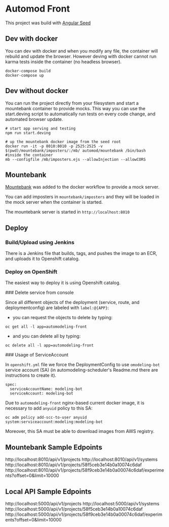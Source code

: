 # Automod Front

This project was build with [Angular Seed](https://github.com/mgechev/angular-seed)

## Dev with docker

You can dev with docker and when you modify any file, the container will rebuild and update the browser. However deving with docker cannot run karma tests inside the container (no headless browser).

```
docker-compose build
docker-compose up
```

## Dev without docker

You can run the project directly from your filesystem and start a mountebank container to provide mocks. This way you can use
the start.deving script to automatically run tests on every code change, and automated browser update.

```
# start app serving and testing
npm run start.deving
```

```
# up the mountebank docker image from the seed root
docker run -it -p 8010:8010 -p 2525:2525 -v $(pwd)/mountebank/imposters/:/mb/ automod/mountebank /bin/bash
#inside the container
mb --configfile /mb/imposters.ejs --allowInjection --allowCORS
```

## Mountebank

[Mountebank](http://www.mbtest.org/) was added to the docker workflow to provide a mock server.

You can add imposters in `mountebank/imposters` and they will be loaded in the mock server when
the container is started.

The mountebank server is started in `http://localhost:8010`

## Deploy

### Build/Upload using Jenkins

There is a Jenkins file that builds, tags, and pushes the image to an ECR, and uploads it to Openshift catalog.

### Deploy on OpenShift

The easiest way to deploy it is using Openshift catalog.

### Delete service from console

Since all different objects of the deployment (service, route, and deploymentconfig) are labeled with ```label:@{APP}```:
- you can request the objects to delete by typing:
 ```
 oc get all -l app=automodeling-front
 ```

- and you can delete all by typing:
```
oc delete all -l app=automodeling-front
```

### Usage of ServiceAccount

In ```openshift.yml``` file we force the DeploymentConfig to use ```omodeling-bot``` service account (SA) (in automodeling-scheduler's Readme.md there are instructions to create it).

```
spec:
  serviceAccountName: modeling-bot
  serviceAccount: modeling-bot
```

Due to ```automodeling-front``` nginx-based current docker image, it is necessary to add ```anyuid``` policy to this SA:
```
oc adm policy add-scc-to-user anyuid system:serviceaccount:modeling:modeling-bot
```
Moreover, this SA must be able to download images from AWS registry.

## Mountebank Sample Edpoints
http://localhost:8010/api/v1/projects
http://localhost:8010/api/v1/systems
http://localhost:8010/api/v1/projects/58f5ceb3e14b0a10074c6daf
http://localhost:8010/api/v1/projects/58f9ceb3e14b0a00074c6daf/experiments?offset=0&limit=10000


## Local API Sample Edpoints
http://localhost:5000/api/v1/projects
http://localhost:5000/api/v1/systems
http://localhost:5000/api/v1/projects/58f5ceb3e14b0a10074c6daf
http://localhost:5000/api/v1/projects/58f9ceb3e14b0a00074c6daf/experiments?offset=0&limit=10000